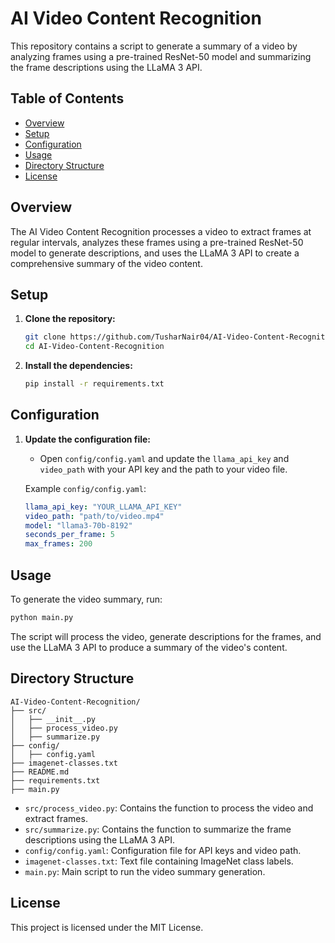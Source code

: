 # AI Video Content Recognition

This repository contains a script to generate a summary of a video by analyzing frames using a pre-trained ResNet-50 model and summarizing the frame descriptions using the LLaMA 3 API.

## Table of Contents

- [Overview](#overview)
- [Setup](#setup)
- [Configuration](#configuration)
- [Usage](#usage)
- [Directory Structure](#directory-structure)
- [License](#license)

## Overview

The AI Video Content Recognition processes a video to extract frames at regular intervals, analyzes these frames using a pre-trained ResNet-50 model to generate descriptions, and uses the LLaMA 3 API to create a comprehensive summary of the video content.

## Setup

1. **Clone the repository:**

   ```bash
   git clone https://github.com/TusharNair04/AI-Video-Content-Recognition.git
   cd AI-Video-Content-Recognition
   ```

2. **Install the dependencies:**
   ```bash
   pip install -r requirements.txt
   ```

## Configuration

1. **Update the configuration file:**

   - Open `config/config.yaml` and update the `llama_api_key` and `video_path` with your API key and the path to your video file.

   Example `config/config.yaml`:

   ```yaml
   llama_api_key: "YOUR_LLAMA_API_KEY"
   video_path: "path/to/video.mp4"
   model: "llama3-70b-8192"
   seconds_per_frame: 5
   max_frames: 200
   ```

## Usage

To generate the video summary, run:

```bash
python main.py
```

The script will process the video, generate descriptions for the frames, and use the LLaMA 3 API to produce a summary of the video's content.

## Directory Structure

```
AI-Video-Content-Recognition/
├── src/
│   ├── __init__.py
│   ├── process_video.py
│   ├── summarize.py
├── config/
│   ├── config.yaml
├── imagenet-classes.txt
├── README.md
├── requirements.txt
├── main.py
```

- `src/process_video.py`: Contains the function to process the video and extract frames.
- `src/summarize.py`: Contains the function to summarize the frame descriptions using the LLaMA 3 API.
- `config/config.yaml`: Configuration file for API keys and video path.
- `imagenet-classes.txt`: Text file containing ImageNet class labels.
- `main.py`: Main script to run the video summary generation.

## License

This project is licensed under the MIT License.
